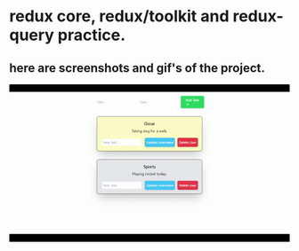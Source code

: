 # redux core, redux/toolkit and redux-query practice.

## here are screenshots and gif's of the project.

![image](/crud-react/images/Vite%20+%20React.gif)
